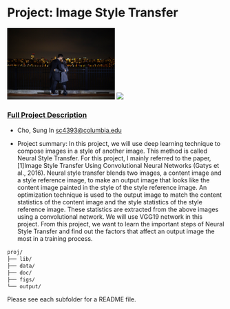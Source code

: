 # Project: Image Style Transfer

<p float="left">
  <img src="figs/night_proposal.jpg" width="250"/>
  <img src="output/output_1.jpg" width="250"/>
</p>

### [Full Project Description](output/Neural_Style_Transfer_final.pdf)

+ Cho, Sung In sc4393@columbia.edu
	
+ Project summary: In this project, we will use deep learning technique to compose images in a style of another image.  This method is called Neural Style Transfer. For this project, I mainly referred to the paper, [1]Image Style Transfer Using Convolutional Neural Networks (Gatys et al., 2016). Neural style transfer blends two images, a content image and a style reference image, to make an output image that looks like the content image painted in the style of the style reference image. An optimization technique is used to the output image to match the content statistics of the content image and the style statistics of the style reference image. These statistics are extracted from the above images using a convolutional network. We will use VGG19 network in this project. From this project, we want to learn the important steps of Neural Style Transfer and find out the factors that affect an output image the most in a training process.

```
proj/
├── lib/
├── data/
├── doc/
├── figs/
└── output/
```

Please see each subfolder for a README file.
